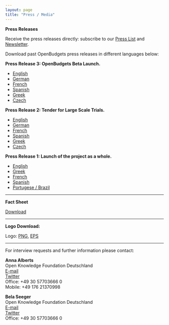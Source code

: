 ```yaml
---
layout: page
title: "Press / Media"
---
```



**Press Releases**


Receive the press releases directly: subscribe to our [Press List](http://eepurl.com/bFBUVX) and [Newsletter](http://eepurl.com/bFBWSP).

Download past OpenBudgets press releases in different languages below:


**Press Release 3: OpenBudgets Beta Launch.**

* [English](/assets/press_releases/EN_OBEU_Beta_Launch.pdf)
* [German](/assets/press_releases/DE_OBEU_Beta_Launch.pdf)
* [French](/assets/press_releases/FR_OBEU_Beta_Launch.pdf)
* [Spanish](/assets/press_releases/ES_OBEU_Beta_Launch.pdf)
* [Greek](/assets/press_releases/GR_OBEU_Beta_Launch.pdf)
* [Czech](/assets/press_releases/CZ_OBEU_Beta_Launch.pdf)


**Press Release 2: Tender for Large Scale Trials.**

* [English](/assets/press_releases/EN_Call_for_Large_Scale_Trials_OBEU.pdf)
* [German](/assets/press_releases/DE_Call_for_Large_Scale_Trials_OBEU.pdf)
* [French](/assets/press_releases/FR_Call_for_Large_Scale_Trials_OBEU.pdf)
* [Spanish](/assets/press_releases/ES_Call_for_Large_Scale_Trials_OBEU.pdf)
* [Greek](/assets/press_releases/GR_Call_for_Large_Scale_Trials_OBEU.pdf)
* [Czech](/assets/press_releases/CZ_Call_for_Large_Scale_Trials_OBEU.pdf)


**Press Release 1: Launch of the project as a whole.**

* [English](http://us5.campaign-archive1.com/?u=929f1e07936386d34833e20d1&id=9c8bb8a81e&e=%5BUNIQID%5D) 
* [Greek]({{site.baseurl}}/assets/press_releases/pr1-greek.pdf)
* [French]({{site.baseurl}}/assets/press_releases/pr1-french.pdf)
* [Spanish]({{site.baseurl}}/assets/press_releases/pr1-spanish.pdf)
* [Portugese / Brazil]({{site.baseurl}}/assets/press_releases/pr1-portugese-brazil.pdf)




***


**Fact Sheet**

[Download](http://openbudgets.eu/assets/materials/openbudgets_fact-sheet.pdf)


***


**Logo Download:**

Logo: [PNG](http://openbudgets.eu/assets/materials/openbudgets-logo-new.png), [EPS](http://openbudgets.eu/assets/materials/openbudgets-logo-new.eps)


***

<p>For interview requests and further information please contact:</p>

<p><b>Anna Alberts</b> <br>
Open Knowledge Foundation Deutschland <br>
<a href="mailto:anna.alberts@okfn.de">E-mail</a> <br>
<a href="https://twitter.com/Anna_Alberts">Twitter</a><br>
Office: +49 30 57703666 0 <br>
Mobile: +49 176 21370998</p>

<p><b>Bela Seeger</b> <br>
Open Knowledge Foundation Deutschland <br>
<a href="mailto:bela.seeger@okfn.de">E-mail</a> <br>
<a href="https://twitter.com/bela_okf">Twitter</a><br>
Office: +49 30 57703666 0</p>

